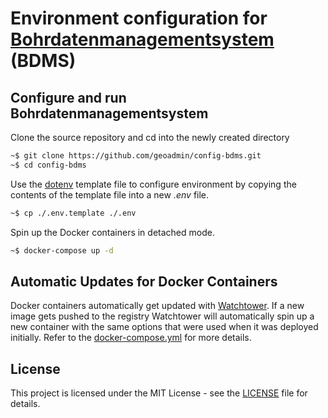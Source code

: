 # Environment configuration for [Bohrdatenmanagementsystem](https://github.com/geoadmin/suite-bdms) (BDMS)

## Configure and run Bohrdatenmanagementsystem

Clone the source repository and cd into the newly created directory

```bash
~$ git clone https://github.com/geoadmin/config-bdms.git
~$ cd config-bdms
```

Use the [dotenv](./.env.template) template file to configure environment by copying the contents of the template file into a new _.env_ file.

```bash
~$ cp ./.env.template ./.env
```

Spin up the Docker containers in detached mode.

```bash
~$ docker-compose up -d
```

## Automatic Updates for Docker Containers

Docker containers automatically get updated with [Watchtower](https://containrrr.dev/watchtower/). If a new image gets pushed to the registry Watchtower will automatically spin up a new container with the same options that were used when it was deployed initially. Refer to the [docker-compose.yml](./docker-compose.yml) for more details.

## License

This project is licensed under the MIT License - see the [LICENSE](./LICENSE) file for details.
